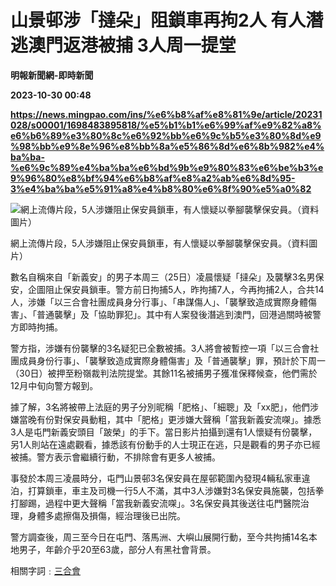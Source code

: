 # 山景邨涉「撻朵」阻鎖車再拘2人 有人潛逃澳門返港被捕 3人周一提堂
**明報新聞網-即時新聞**

**2023-10-30 00:48**

**https://news.mingpao.com/ins/%e6%b8%af%e8%81%9e/article/20231028/s00001/1698483895818/%e5%b1%b1%e6%99%af%e9%82%a8%e6%b6%89%e3%80%8c%e6%92%bb%e6%9c%b5%e3%80%8d%e9%98%bb%e9%8e%96%e8%bb%8a%e5%86%8d%e6%8b%982%e4%ba%ba-%e6%9c%89%e4%ba%ba%e6%bd%9b%e9%80%83%e6%be%b3%e9%96%80%e8%bf%94%e6%b8%af%e8%a2%ab%e6%8d%95-3%e4%ba%ba%e5%91%a8%e4%b8%80%e6%8f%90%e5%a0%82**

![網上流傳片段，5人涉嫌阻止保安員鎖車，有人懷疑以拳腳襲擊保安員。（資料圖片）](https://fs.mingpao.com/ins/20231028/s00001/973aaf22f5dafd8b0febc3c857815a2e.jpg)

網上流傳片段，5人涉嫌阻止保安員鎖車，有人懷疑以拳腳襲擊保安員。（資料圖片）

數名自稱來自「新義安」的男子本周三（25日）凌晨懷疑「撻朵」及襲擊3名男保安，企圖阻止保安員鎖車。警方前日拘捕5人，昨拘捕7人，今再拘捕2人，合共14人，涉嫌「以三合會社團成員身分行事」、「串謀傷人」、「襲擊致造成實際身體傷害」、「普通襲擊」及「協助罪犯」。其中有人案發後潛逃到澳門，回港過關時被警方即時拘捕。

警方指，涉嫌有份襲擊的3名疑犯已全數被捕。3人將會被暫控一項「以三合會社團成員身份行事」、「襲擊致造成實際身體傷害」及「普通襲擊」罪，預計於下周一（30日）被押至粉嶺裁判法院提堂。其餘11名被捕男子獲准保釋候查，他們需於12月中旬向警方報到。

據了解，3名將被帶上法庭的男子分別昵稱「肥格」、「細聰」及「xx肥」，他們涉嫌當晚有份對保安員動粗，其中「肥格」更涉嫌大聲稱「當我新義安流㗎」。據悉3人是屯門新義安頭目「跛榮」的手下。當日影片拍攝到還有1人懷疑有份襲擊，另1人則站在遠處觀看，據悉該有份動手的人士現正在逃，只是觀看的男子亦已經被捕。警方表示會繼續行動，不排除會有更多人被捕。

事發於本周三凌晨時分，屯門山景邨3名保安員在屋邨範圍內發現4輛私家車違泊，打算鎖車，車主及司機一行5人不滿，其中3人涉嫌對3名保安員施襲，包括拳打腳踢，過程中更大聲稱「當我新義安流㗎」。3名保安員其後送往屯門醫院治理，身體多處擦傷及損傷，經治理後已出院。

警方調查後，周三至今日在屯門、落馬洲、大嶼山展開行動，至今共拘捕14名本地男子，年齡介乎20至63歲，部分人有黑社會背景。

相關字詞﹕[三合會](https://news.mingpao.com/ins/%e6%b8%af%e8%81%9e/article/20231028/s00001/php/search2.php?pnssection=all&inssection=all&searchtype=A&keywords=%E4%B8%89%E5%90%88%E6%9C%83)
